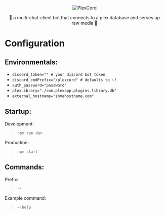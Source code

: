 <p align="center">
  <img src="https://i.postimg.cc/76Ds5qGG/plexcord-logo-sm.png" alt="PlexCord"/>
</p>

<p align="center">🍿 a multi-chat-client bot that connects to a plex database and serves up raw media 🍿</p>

# Configuration

## Environmentals:

- `discord_token="" # your discord bot token`
- `discord_cmdPrefix="/plexcord" # defaults to ~!`
- `auth_password="password"`
- `plexLibrary="./com.plexapp.plugins.library.db"`
- `external_hostname="somehostname.com"`

## Startup:

Development:
> `npm run dev`

Production:
> `npm start`

## Commands:

Prefix:
> `~!`

Example command:
> `~!help`
